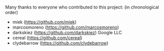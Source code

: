 Many thanks to everyone who contributed to this project:
(in chronological order)

- miek (https://github.com/miek)
- marcosmoreno (https://github.com/marcosmoreno)
- darkskiez (https://github.com/darkskiez) Google LLC
- cereal (https://github.com/cereal)
- clydebarrow (https://github.com/clydebarrow)
